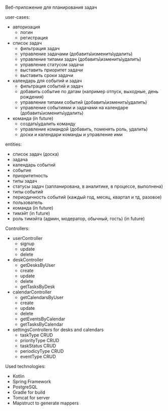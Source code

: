 Веб-приложение для планирования задач 


user-cases:
- авторизация 
	- логин
	- регистрация
- список задач
	- фильтрация задач
	- управление задачами (добавить\изменить\удалить)
	- управление типами задач (добавить\изменить\удалить)
	- управление статусом задачи
	- выставить приоритет задачи
	- выставить сроки задачи
- календарь для событий и задач
	- фильтрация событий и задач
	- добавить событие по датам (например отпуск, выходные, день рождения)
	- управление типами событий (добавить\изменить\удалить)
	- управление событиями и задачами на календаре (добавить\изменить\удалить)
- команда (in future)
	- создать\удалить команду
	- управление командой (добавить, поменять роль, удалить)
	- доски и календари команды и управление ими

entities:
- список задач (доска)
- задача
- календарь событий
- событие
- приоритетность
- типы задач
- статусы задач (запланирована, в аналитике, в процессе, выполнена)
- типы событий
- периодичность событий (каждый год, месяц, квартал и тд, разовое)
- пользователь
- команда (in future)
- тимэйт (in future)
- роль тимэйта (админ, модератор, обычный, гость) (in future)

Controllers:

- userController
	- signup
	- update
	- delete
- deskController
	- getDesksByUser
	- create
	- update
	- delete
	- getTasksByDesk
- calendarController
	- getCalendarsByUser
	- create
	- update
	- delete
	- getEventsByCalendar
	- getTasksByCalendar
- settingsControllers for desks and calendars
	- taskType CRUD
	- priorityType CRUD
	- taskStatus CRUD
	- periodicyType CRUD
	- eventType CRUD

Used technologies:
- Kotlin
- Spring Framework
- PostgreSQL
- Gradle for build
- Tomcat for server
- Mapstruct to generate mappers
